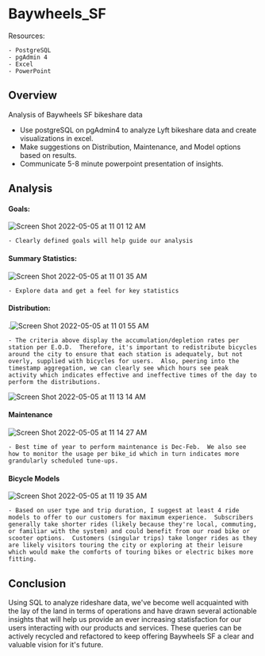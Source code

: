 # Baywheels_SF
Resources:

    - PostgreSQL
    - pgAdmin 4
    - Excel
    - PowerPoint

## Overview

Analysis of Baywheels SF bikeshare data

- Use postgreSQL on pgAdmin4 to analyze Lyft bikeshare data and create visualizations in excel.
- Make suggestions on Distribution, Maintenance, and Model options based on results.
- Communicate 5-8 minute powerpoint presentation of insights.

## Analysis

#### Goals:

![Screen Shot 2022-05-05 at 11 01 12 AM](https://user-images.githubusercontent.com/100544761/166965001-88bfbcac-390c-4ece-8ca6-fcfbdbf7b444.png)

    - Clearly defined goals will help guide our analysis

#### Summary Statistics:

![Screen Shot 2022-05-05 at 11 01 35 AM](https://user-images.githubusercontent.com/100544761/166965109-990c90ab-9851-436f-a686-1c2fa7d2ed52.png)

    - Explore data and get a feel for key statistics

#### Distribution:

.![Screen Shot 2022-05-05 at 11 01 55 AM](https://user-images.githubusercontent.com/100544761/166965247-1776fef4-62c4-4934-bbd7-22f14f684f60.png)

    - The criteria above display the accumulation/depletion rates per station per E.O.D.  Therefore, it's important to redistribute bicycles around the city to ensure that each station is adequately, but not overly, supplied with bicycles for users.  Also, peering into the timestamp aggregation, we can clearly see which hours see peak activity which indicates effective and ineffective times of the day to perform the distributions.

![Screen Shot 2022-05-05 at 11 13 14 AM](https://user-images.githubusercontent.com/100544761/166966810-5833c77f-f49a-4f2a-b33d-4f56fb7b5eb5.png)

#### Maintenance

![Screen Shot 2022-05-05 at 11 14 27 AM](https://user-images.githubusercontent.com/100544761/166967079-2e543566-5bd9-45f8-a953-40ac7dc2850f.png)

    - Best time of year to perform maintenance is Dec-Feb.  We also see how to monitor the usage per bike_id which in turn indicates more grandularly scheduled tune-ups.

#### Bicycle Models

![Screen Shot 2022-05-05 at 11 19 35 AM](https://user-images.githubusercontent.com/100544761/166967954-f449b632-10c6-41a6-8bcb-3aa64026bc82.png)

    - Based on user type and trip duration, I suggest at least 4 ride models to offer to our customers for maximum experience.  Subscribers generally take shorter rides (likely because they're local, commuting, or familiar with the system) and could benefit from our road bike or scooter options.  Customers (singular trips) take longer rides as they are likely visitors touring the city or exploring at their leisure which would make the comforts of touring bikes or electric bikes more fitting.

## Conclusion

Using SQL to analyze rideshare data, we've become well acquainted with the lay of the land in terms of operations and have drawn several actionable insights that will help us provide an ever increasing statisfaction for our users interacting with our products and services.  These queries can be actively recycled and refactored to keep offering Baywheels SF a clear and valuable vision for it's future.
